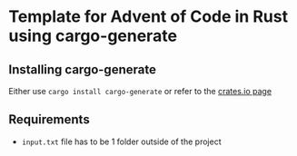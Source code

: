 # Template for Advent of Code in Rust using cargo-generate

## Installing cargo-generate

Either use `cargo install cargo-generate` or refer to the [crates.io page](https://crates.io/crates/cargo-generate)

## Requirements

* `input.txt` file has to be 1 folder outside of the project
